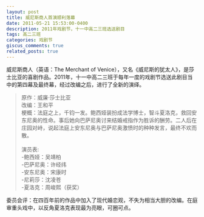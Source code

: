 ```yaml
---
layout: post
title: 威尼斯商人首演顺利落幕
date: 2011-05-21 15:53:00-0400
description: 2011年戏剧节，十一中高二三班选送剧目
tags: 高二三班
categories: 戏剧节
giscus_comments: true
related_posts: true
---
```


威尼斯商人（英语：The Merchant of Venice），又名《威尼斯的犹太人》，是莎士比亚的喜剧作品。2011年，十一中高二三班于每年一度的戏剧节选送此剧目当中的第四幕及最终幕，经过改编之后，进行了全新的演绎。

> 原作：威廉·莎士比亚<br>
改编：王和平<br>
梗概：法庭之上，千钧一发。鲍西娅装扮成法学博士，智斗夏洛克，救回安东尼奥的性命。事后她向巴萨尼奥讨来结婚戒指作为胜诉的酬劳。二人后在庄园对峙，说起法庭上安东尼奥与巴萨尼奥激愤时的种种发言，最终不欢而散。<br><br>
演员表:<br>
-鲍西娅：吴靖柏<br>
-巴萨尼奥：许经纬<br>
-安东尼奥：宋康时<br>
-尼莉莎：沈凌苍<br>
-夏洛克：周峻熙（获奖）<br>

委员会评：在四百年前的作品中加入了现代婚恋观，不失为相当大胆的改编。在庭审重头戏中，以反角夏洛克表现最为亮眼，可圈可点。
